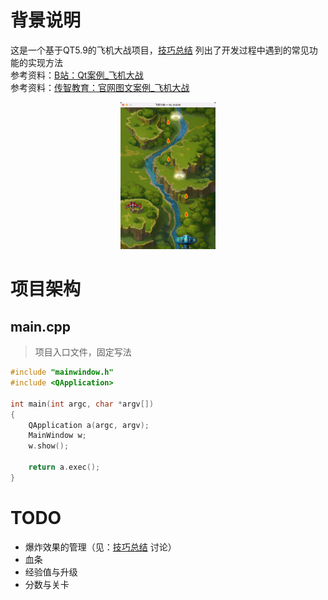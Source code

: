 # 背景说明
这是一个基于QT5.9的飞机大战项目，[技巧总结](./skills.txt) 列出了开发过程中遇到的常见功能的实现方法\
参考资料：[B站：Qt案例_飞机大战](https://www.bilibili.com/video/BV1xy4y1m794?p=1)\
参考资料：[传智教育：官网图文案例_飞机大战](http://www.itcast.cn/news/20200116/16250978607.shtml)

<center><img src="./flightFightDemo.png" width="30%" /></center>

# 项目架构
## main.cpp
> 项目入口文件，固定写法
~~~C++
#include "mainwindow.h"
#include <QApplication>

int main(int argc, char *argv[])
{
    QApplication a(argc, argv);
    MainWindow w;
    w.show();

    return a.exec();
}
~~~


# TODO
- 爆炸效果的管理（见：[技巧总结](./skills.txt) 讨论）
- 血条
- 经验值与升级
- 分数与关卡